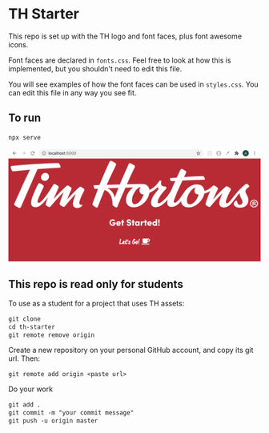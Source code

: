 # TH Starter

This repo is set up with the TH logo and font faces, plus font awesome icons.

Font faces are declared in `fonts.css`. Feel free to look at how this is implemented, but you shouldn't need to edit this file.

You will see examples of how the font faces can be used in `styles.css`. You can edit this file in any way you see fit.

## To run

```
npx serve
```

![demo](demo.png)

## This repo is read only for students

To use as a student for a project that uses TH assets:

```
git clone
cd th-starter
git remote remove origin
```

Create a new repository on your personal GitHub account, and copy its git url. Then:

```
git remote add origin <paste url>
```

Do your work

```
git add .
git commit -m "your commit message"
git push -u origin master
```
